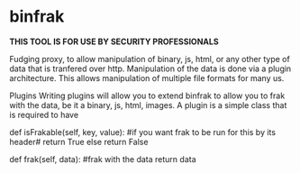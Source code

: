 binfrak
=======

**THIS TOOL IS FOR USE BY SECURITY PROFESSIONALS**

Fudging proxy, to allow manipulation of binary, js, html, or any other type of data that is tranfered over http. Manipulation of the data is done via a plugin architecture. This allows manipulation of multiple file formats for many us.

Plugins
Writing plugins will allow you to extend binfrak to allow you to frak with the data, be it a binary, js, html, images. A plugin is a simple class that is required to have 

def isFrakable(self, key, value):
	#if you want frak to be run for this by its header#
		return True
	else
		return False

def frak(self, data):
	#frak with the data
	return data


